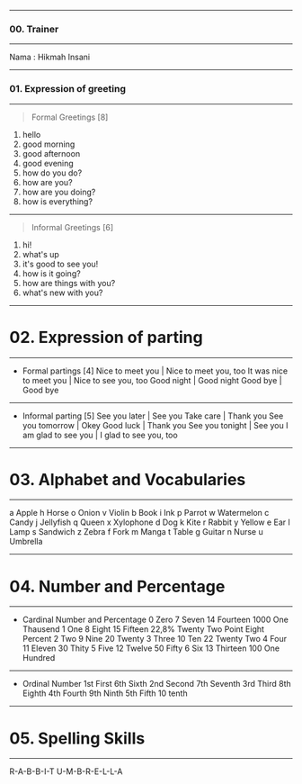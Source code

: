 ***
### 00. Trainer
* * *
Nama  :  Hikmah Insani

***
### 01.  Expression of greeting
***
> Formal Greetings [8] 
  1. hello
  2. good morning
  3. good afternoon
  4. good evening
  5. how do you do?
  6. how are you?
  7. how are you doing?
  8. how is everything?
***
> Informal Greetings [6]
  1. hi!
  2. what's up
  3. it's good to see you!
  4. how is it going?
  5. how are things with you?
  6. what's new with you?

***
# 02. Expression of parting
***
* Formal partings [4]
Nice to meet you | Nice to meet you, too
It was nice to meet you | Nice to see you, too
Good night | Good night
Good bye | Good bye
***
* Informal parting [5]
See you later | See you
Take care | Thank you
See you tomorrow | Okey
Good luck | Thank you
See you tonight | See you
I am glad to see you | I glad to see you, too

***
# 03. Alphabet and Vocabularies
***
a Apple   h Horse   o Onion   v Violin
b Book   i Ink   p Parrot   w Watermelon
c Candy   j Jellyfish   q Queen   x Xylophone
d Dog   k Kite r Rabbit   y Yellow
e Ear   l Lamp   s Sandwich   z Zebra
f Fork   m Manga   t Table
g Guitar   n Nurse   u Umbrella

***
# 04. Number and Percentage
***
* Cardinal Number and Percentage
0 Zero   7 Seven   14 Fourteen   1000 One Thausend
1 One   8 Eight   15 Fifteen    22,8% Twenty Two Point Eight Percent
2 Two   9 Nine    20 Twenty
3 Three   10 Ten   22 Twenty Two
4 Four   11 Eleven   30 Thity
5 Five   12 Twelve   50 Fifty
6 Six   13 Thirteen   100 One Hundred
***
* Ordinal Number
1st First  6th Sixth
2nd Second   7th Seventh
3rd Third   8th Eighth
4th Fourth   9th Ninth
5th Fifth   10 tenth

***
# 05. Spelling Skills
***
R-A-B-B-I-T
U-M-B-R-E-L-L-A



